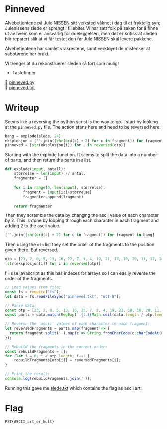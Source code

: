 # Pinneved

Alvebetjentene på Jule NISSEN sitt verksted våknet i dag til et fryktelig syn; Julenissens slede er sprengt i fillebiter. Vi har satt folk på saken for å finne ut av hvem som er ansvarlig for ødeleggelsen, men det er kritisk at sleden blir reparert slik at vi får testet den før Jule NISSEN skal levere pakkene.

Alvebetjentene har samlet vrakrestene, samt verktøyet de mistenker at sabotørene har brukt.

Vi trenger at du rekonstruerer sleden så fort som mulig!

- Tastefinger

📎 [pinneved.py](./pinneved.py)<br />
📎 [pinneved.txt](./pinneved.txt)

# Writeup

Seems like a reversing the python script is the way to go. I start by looking at the `pinneved.py` file. The action starts here and need to be reversed here:

```python
bang = explode(slede, 24)
eksplosjon = [''.join([chr(ord(c) + 2) for c in fragment]) for fragment in bang]
pinneved = [str(eksplosjon[i]) for i in reversed(otp)]
```

Starting with the explode function. It seems to split the data into a number of parts, and then return the parts in a list.

```python
def explode(input, antall):
    størrelse = len(input) // antall
    fragmenter = []
    
    for i in range(0, len(input), størrelse):
        fragment = input[i:i+størrelse]
        fragmenter.append(fragment)
    
    return fragmenter
```

Then they scramble the data by changing the ascii value of each character by 2. This is done by looping through each character in each fragment and adding 2 to the ascii value.

```python
[''.join([chr(ord(c) + 2) for c in fragment]) for fragment in bang]
```

Then using the `otp` list they set the order of the fragments to the position given there. But reversed.

```python
otp = [23, 2, 0, 5, 13, 16, 22, 7, 9, 4, 19, 21, 18, 10, 20, 11, 12, 14, 6, 1, 3, 8, 17, 15]
[str(eksplosjon[i]) for i in reversed(otp)]
```

I'll use javascript as this has indexes for arrays so I can easily reverse the order of the fragments.

```javascript
// Load values from file:
const fs = require("fs");
let data = fs.readFileSync("pinneved.txt", "utf-8");

// Parse data:
const otp = [23, 2, 0, 5, 13, 16, 22, 7, 9, 4, 19, 21, 18, 10, 20, 11, 12, 14, 6, 1, 3, 8, 17, 15].reverse();
const parts = data.match(RegExp(`.{1,${Math.ceil(data.length / otp.length)}}`, 'g')) || [];

// Reverse the `ascii` values of each character in each fragment:
let reversedFragments = parts.map(fragment => {
  return fragment.split('').map(c => String.fromCharCode(c.charCodeAt(0) - 2)).join('');
});

// Rebuild the fragments in the correct order:
const rebuildFragments = [];
for (let i = 0; i < otp.length; i++) {
    rebuildFragments[otp[i]] = reversedFragments[i];
}

// Print the result:
console.log(rebuildFragments.join(''));
```

Running this gave me [slede.txt](./slede.txt) which contains the flag as ascii art:

# Flag

```
PST{ASCII_art_er_kult}
```